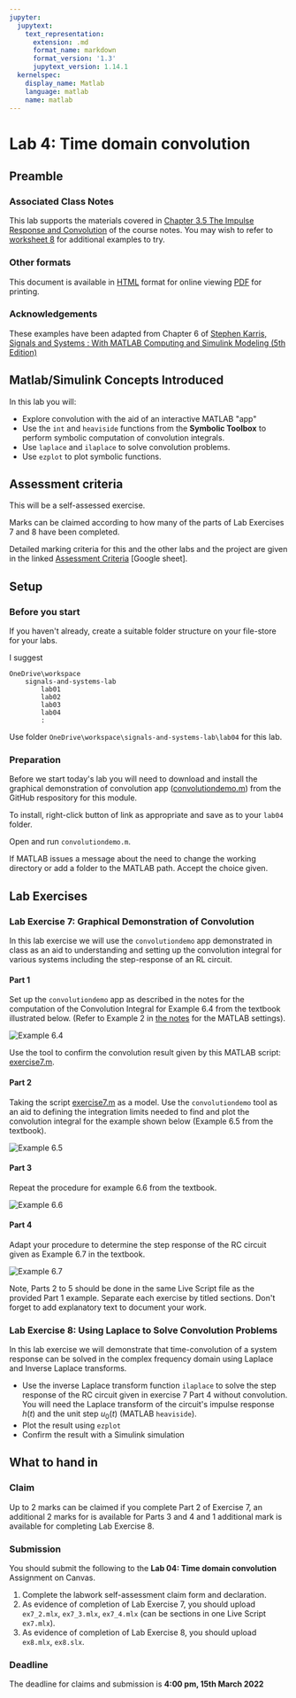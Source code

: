 ```yaml
---
jupyter:
  jupytext:
    text_representation:
      extension: .md
      format_name: markdown
      format_version: '1.3'
      jupytext_version: 1.14.1
  kernelspec:
    display_name: Matlab
    language: matlab
    name: matlab
---
```


# Lab 4: Time domain convolution


## Preamble

### Associated Class Notes

This lab supports the materials covered in [Chapter 3.5 The Impulse Response and Convolution](../../laplace_transform/5/convolution) of the course notes. You may wish to refer to [worksheet 8](../../laplace_transform/5/worksheet8) for additional examples to try. 

### Other formats

This document is available in [HTML](index) format for online viewing [PDF](https://cpjobling.github.io/eg-247-textbook/labs/lab04/lab04.pdf) for printing.

### Acknowledgements

These examples have been adapted from Chapter 6 of <a href="http://site.ebrary.com/lib/swansea/docDetail.action?docID=10547416" target="_blank">Stephen Karris, Signals and Systems : With MATLAB Computing and Simulink Modeling (5th Edition)</a>


## Matlab/Simulink Concepts Introduced

In this lab you will:

* Explore convolution with the aid of an interactive MATLAB "app"
* Use the `int` and `heaviside` functions from the **Symbolic Toolbox** to perform symbolic computation of convolution integrals.
* Use `laplace` and `ilaplace` to solve convolution problems.
* Use `ezplot` to plot symbolic functions.


## Assessment criteria

This will be a self-assessed exercise.

Marks can be claimed according to how many of the parts of Lab Exercises 7 and 8 have been completed.

Detailed marking criteria for this and the other labs and the project are given in the linked [Assessment Criteria](https://docs.google.com/spreadsheets/d/1EQzwSfGMdw8oiQds4bUR8sZTCgb2lMvcJHjmea-8hW4/edit?usp=sharing) [Google sheet].


## Setup

### Before you start

If you haven't already, create a suitable folder structure on your file-store for your labs. 

I suggest

```
OneDrive\workspace
    signals-and-systems-lab
	    lab01
	    lab02
	    lab03
        lab04
        :
```

Use folder `OneDrive\workspace\signals-and-systems-lab\lab04` for this lab.

### Preparation

Before we start today's lab you will need to download and install the graphical demonstration of convolution app ([convolutiondemo.m](https://github.com/cpjobling/eg-247-textbook/blob/master/laplace_transform/matlab/convolution_demo/convolutiondemo.m)) from the GitHub respository for this module.

To install, right-click button of link as appropriate and save as to your `lab04` folder. 

Open and run `convolutiondemo.m`.

If MATLAB issues a message about the need to change the working directory or add a folder to the MATLAB path. Accept the choice given.

<!-- #region -->
## Lab Exercises

### Lab Exercise 7: Graphical Demonstration of Convolution

In this lab exercise we will use the `convolutiondemo` app demonstrated in class as an aid to understanding and setting up the convolution integral for various systems including the step-response of an RL circuit.

#### Part 1

Set up the `convolutiondemo` app as described in the notes for the computation of the Convolution Integral for Example 6.4 from the textbook illustrated below. (Refer to Example 2 in [the notes](../../laplace_transform/5/convolution) for the MATLAB settings).

![Example 6.4](2014-03-03_1228.png)

Use the tool to confirm the convolution result given by this MATLAB script: [exercise7.m](https://cpjobling.github.io/eg-247-textbook/labs/lab04/exercise7.m).

#### Part 2

Taking the script [exercise7.m](https://cpjobling.github.io/eg-247-textbook/labs/lab04/exercise7.m) as a model. Use the `convolutiondemo` tool as an aid to defining the integration limits needed to find and plot the convolution integral for the example shown below (Example 6.5 from the textbook).

![Example 6.5](2014-03-03_1240.png)

#### Part 3

Repeat the procedure for example 6.6 from the textbook.

![Example 6.6](2014-03-03_1246.png)


#### Part 4

Adapt your procedure to determine the step response of the RC circuit given as Example 6.7 in the textbook.

![Example 6.7](2014-03-03_1248.png)

Note, Parts 2 to 5 should be done in the same Live Script file as the provided Part 1 example. Separate each exercise by titled sections. Don't forget to add explanatory text to document your work.
<!-- #endregion -->

### Lab Exercise 8: Using Laplace to Solve Convolution Problems

In this lab exercise we will demonstrate that time-convolution of a system response can be solved in the complex frequency domain using Laplace and Inverse Laplace transforms.

* Use the inverse Laplace transform function `ilaplace` to solve the step response of the RC circuit given in exercise 7 Part 4 without convolution. You will need the Laplace transform of the circuit's impulse response $h(t)$ and the unit step $u_0(t)$ (MATLAB `heaviside`).
* Plot the result using `ezplot`
* Confirm the result with a Simulink simulation


## What to hand in

### Claim

Up to 2 marks can be claimed if you complete Part 2 of Exercise 7, an additional 2 marks for is available for Parts 3 and 4 and 1 additional mark is available for completing Lab Exercise 8.

### Submission

You should submit the following to the **Lab 04: Time domain convolution** Assignment on Canvas.

1. Complete the labwork self-assessment claim form and declaration.
1. As evidence of completion of Lab Exercise 7, you should upload `ex7_2.mlx`, `ex7_3.mlx`, `ex7_4.mlx` (can be sections in one Live Script `ex7.mlx`).
1. As evidence of completion of Lab Exercise 8, you should upload `ex8.mlx`, `ex8.slx`.

### Deadline

The deadline for claims and submission is **4:00 pm, 15th March 2022**

